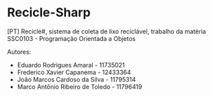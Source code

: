 # Recicle-Sharp
[PT] Recicle#, sistema de coleta de lixo reciclável, trabalho da matéria SSC0103 - Programação Orientada a Objetos

Autores:

 - Eduardo Rodrigues Amaral - 11735021
 - Frederico Xavier Capanema - 12433364
 - João Marcos Cardoso da Silva - 11795314
 - Marco Antônio Ribeiro de Toledo - 11796419

